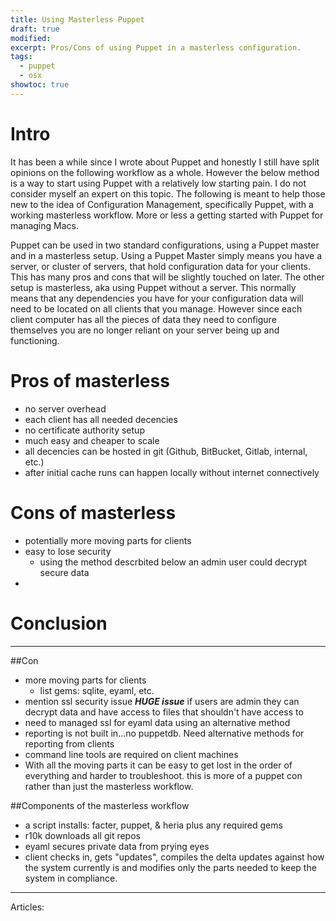 ```yaml
---
title: Using Masterless Puppet
draft: true
modified:
excerpt: Pros/Cons of using Puppet in a masterless configuration.
tags:
  - puppet
  - osx
showtoc: true
---
```


# Intro

It has been a while since I wrote about Puppet and honestly I still have split opinions on the following workflow as a whole. However the below method is a way to start using Puppet with a relatively low starting pain. I do not consider myself an expert on this topic. The following is meant to help those new to the idea of Configuration Management, specifically Puppet, with a working masterless workflow. More or less a getting started with Puppet for managing Macs.

Puppet can be used in two standard configurations, using a Puppet master and in a masterless setup. Using a Puppet Master simply means you have a server, or cluster of servers, that hold configuration data for your clients. This has many pros and cons that will be slightly touched on later. The other setup is masterless, aka using Puppet without a server. This normally means that any dependencies you have for your configuration data will need to be located on all clients that you manage. However since each client computer has all the pieces of data they need to configure themselves you are no longer reliant on your server being up and functioning.

# Pros of masterless

- no server overhead
- each client has all needed decencies
- no certificate authority setup
- much easy and cheaper to scale
- all decencies can be hosted in git (Github, BitBucket, Gitlab, internal, etc.)
- after initial cache runs can happen locally without internet connectively

# Cons of masterless

- potentially more moving parts for clients
- easy to lose security
  - using the method descrbited below an admin user could decrypt secure data
-

# Conclusion

---

##Con

- more moving parts for clients
  - list gems: sqlite, eyaml, etc.
- mention ssl security issue **_HUGE issue_** if users are admin they can decrypt data and have access to files that shouldn't have access to
- need to managed ssl for eyaml data using an alternative method
- reporting is not built in...no puppetdb. Need alternative methods for reporting from clients
- command line tools are required on client machines
- With all the moving parts it can be easy to get lost in the order of everything and harder to troubleshoot. this is more of a puppet con rather than just the masterless workflow.

##Components of the masterless workflow

- a script installs: facter, puppet, & heria plus any required gems
- r10k downloads all git repos
- eyaml secures private data from prying eyes
- client checks in, gets "updates", compiles the delta updates against how the system currently is and modifies only the parts needed to keep the system in compliance.

---

Articles:
